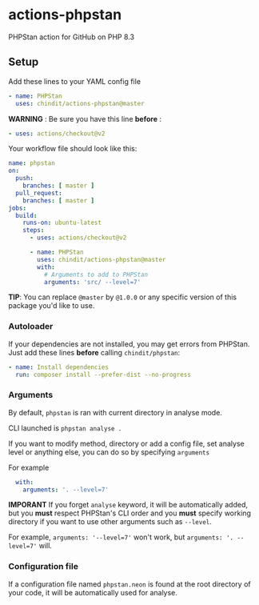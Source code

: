 # actions-phpstan
PHPStan action for GitHub on PHP 8.3
## Setup
Add these lines to your YAML config file
```yaml
- name: PHPStan
  uses: chindit/actions-phpstan@master
```

**WARNING** : Be sure you have this line **before** :
```yaml
- uses: actions/checkout@v2
```

Your workflow file should look like this:
```yaml
name: phpstan
on:
  push:
    branches: [ master ]
  pull_request:
    branches: [ master ]
jobs:
  build:
    runs-on: ubuntu-latest
    steps:
      - uses: actions/checkout@v2

      - name: PHPStan
        uses: chindit/actions-phpstan@master
        with:
          # Arguments to add to PHPStan
          arguments: 'src/ --level=7'
```

**TIP**: You can replace `@master` by `@1.0.0` or any specific version of this
package you'd like to use.

### Autoloader
If your dependencies are not installed, you may get errors from PHPStan.
Just add these lines **before** calling `chindit/phpstan`:
```yaml
- name: Install dependencies
  run: composer install --prefer-dist --no-progress
```

### Arguments
By default, `phpstan` is ran with current directory in analyse mode.

CLI launched is `phpstan analyse .`

If you want to modify method, directory or add a config file, set analyse level or anything else,
you can do so by specifying `arguments`

For example
```yaml	
  with:	
    arguments: '. --level=7' 
```

**IMPORANT** If you forget `analyse` keyword, it will be automatically added,
but you **must** respect PHPStan's CLI order and you **must** specify working
directory if you want to use other arguments such as `--level`.

For example, `arguments: '--level=7'` won't work, but `arguments: '. --level=7'` will.

### Configuration file
If a configuration file named `phpstan.neon` is found at the root directory of
your code, it will be automatically used for analyse.
